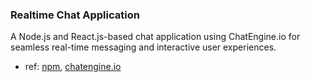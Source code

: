 ### Realtime Chat Application

A Node.js and React.js-based chat application using ChatEngine.io for seamless real-time messaging and interactive user experiences.

- ref: [npm](https://www.npmjs.com/package/react-chat-engine-advanced?activeTab=readme), [chatengine.io](https://chatengine.io/docs/react/v1/getting_started)